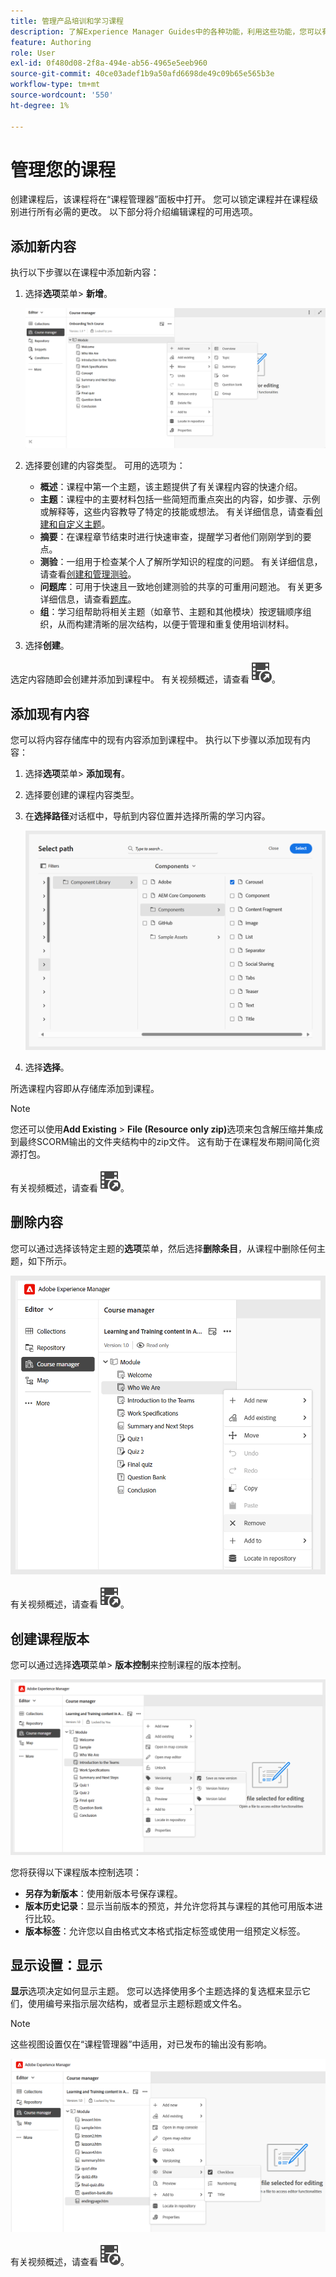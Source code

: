 ```yaml
---
title: 管理产品培训和学习课程
description: 了解Experience Manager Guides中的各种功能，利用这些功能，您可以有效管理课程。
feature: Authoring
role: User
exl-id: 0f480d08-2f8a-494e-ab56-4965e5eeb960
source-git-commit: 40ce03adef1b9a50afd6698de49c09b65e565b3e
workflow-type: tm+mt
source-wordcount: '550'
ht-degree: 1%

---
```


# 管理您的课程

创建课程后，该课程将在“课程管理器”面板中打开。 您可以锁定课程并在课程级别进行所有必需的更改。 以下部分将介绍编辑课程的可用选项。

## 添加新内容

执行以下步骤以在课程中添加新内容：

1. 选择&#x200B;**选项**&#x200B;菜单> **新增**。

   ![](assets/learning-course-content.png)
2. 选择要创建的内容类型。 可用的选项为：
   - **概述**：课程中第一个主题，该主题提供了有关课程内容的快速介绍。
   - **主题**：课程中的主要材料包括一些简短而重点突出的内容，如步骤、示例或解释等，这些内容教导了特定的技能或想法。 有关详细信息，请查看[创建和自定义主题](./create-content.md)。
   - **摘要**：在课程章节结束时进行快速审查，提醒学习者他们刚刚学到的要点。
   - **测验**：一组用于检查某个人了解所学知识的程度的问题。 有关详细信息，请查看[创建和管理测验](./create-quiz.md)。
   - **问题库**：可用于快速且一致地创建测验的共享的可重用问题池。 有关更多详细信息，请查看[题库](./create-qb.md)。
   - **组**：学习组帮助将相关主题（如章节、主题和其他模块）按逻辑顺序组织，从而构建清晰的层次结构，以便于管理和重复使用培训材料。
3. 选择&#x200B;**创建**。

选定内容随即会创建并添加到课程中。 有关视频概述，请查看[![](assets/Smock_VideoCheckedOut_18_N.svg)](https://video.tv.adobe.com/v/3469537/aem-guides-learning-content?quality=12&learn=on)。

## 添加现有内容

您可以将内容存储库中的现有内容添加到课程中。 执行以下步骤以添加现有内容：

1. 选择&#x200B;**选项**&#x200B;菜单> **添加现有**。
2. 选择要创建的课程内容类型。
3. 在&#x200B;**选择路径**&#x200B;对话框中，导航到内容位置并选择所需的学习内容。

   ![](assets/add-existing-learning-content.png)
4. 选择&#x200B;**选择**。

所选课程内容即从存储库添加到课程。

>[!NOTE]
>
>您还可以使用&#x200B;**Add Existing** > **File (Resource only zip)**&#x200B;选项来包含解压缩并集成到最终SCORM输出的文件夹结构中的zip文件。 这有助于在课程发布期间简化资源打包。

有关视频概述，请查看[![](assets/Smock_VideoCheckedOut_18_N.svg)](https://video.tv.adobe.com/v/3469537/aem-guides-learning-content?quality=12&learn=on)。

## 删除内容

您可以通过选择该特定主题的&#x200B;**选项**&#x200B;菜单，然后选择&#x200B;**删除条目**，从课程中删除任何主题，如下所示。

![](assets/remove-learning-content.png)

有关视频概述，请查看[![](assets/Smock_VideoCheckedOut_18_N.svg)](https://video.tv.adobe.com/v/3475210/learning-content-aem-guides)。


## 创建课程版本

您可以通过选择&#x200B;**选项**&#x200B;菜单> **版本控制**&#x200B;来控制课程的版本控制。

![](assets/course-versioning.png)

您将获得以下课程版本控制选项：

- **另存为新版本**：使用新版本号保存课程。
- **版本历史记录**：显示当前版本的预览，并允许您将其与课程的其他可用版本进行比较。
- **版本标签**：允许您以自由格式文本格式指定标签或使用一组预定义标签。

## 显示设置：显示

**显示**&#x200B;选项决定如何显示主题。 您可以选择使用多个主题选择的复选框来显示它们，使用编号来指示层次结构，或者显示主题标题或文件名。

>[!NOTE]
>
> 这些视图设置仅在“课程管理器”中适用，对已发布的输出没有影响。

![](assets/course-display-settings.png)

有关视频概述，请查看[![](assets/Smock_VideoCheckedOut_18_N.svg)](https://video.tv.adobe.com/v/3475210/learning-content-aem-guides)。
